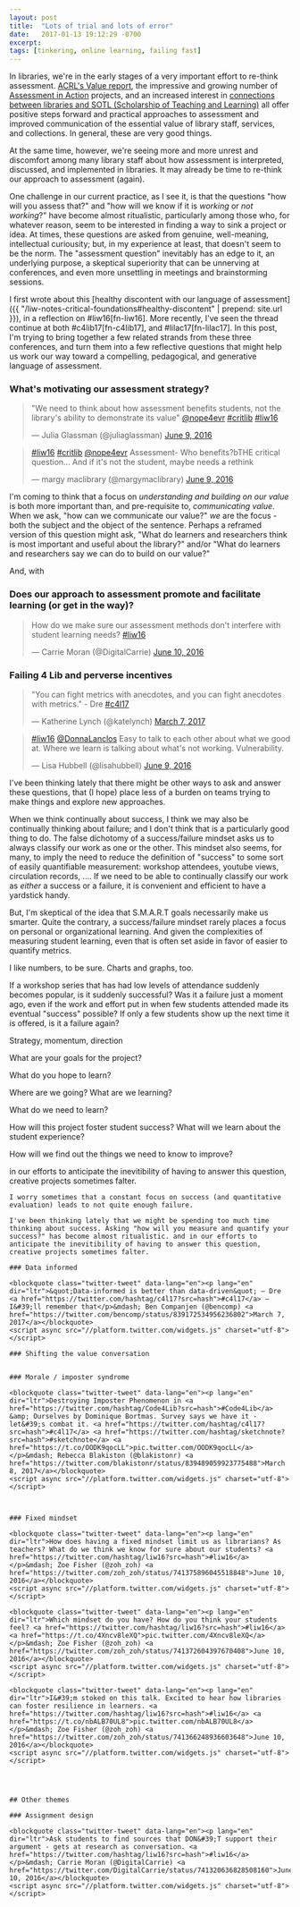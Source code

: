 ```yaml
---
layout: post
title:  "Lots of trial and lots of error"
date:   2017-01-13 19:12:29 -0700
excerpt: 
tags: [tinkering, online learning, failing fast]
---
```

In libraries, we're in the early stages of a very important effort to re-think assessment. [ACRL's Value report](http://www.acrl.ala.org/value/), the impressive and growing number of [Assessment in Action](http://www.ala.org/acrl/AiA) projects, and an increased interest in [connections between libraries and SOTL (Scholarship of Teaching and Learning)](https://docs.google.com/document/d/19tSlZXLwrm0cl2kfmJMBVRC41MnZiVbvQVe3z8gm4gA/edit) all offer positive steps forward and practical approaches to assessment and improved communication of the essential value of library staff, services, and collections. In general, these are very good things.

At the same time, however, we're seeing more and more unrest and discomfort among many library staff about how assessment is interpreted, discussed, and implemented in libraries. It may already be time to re-think our approach to assessment (again).

One challenge in our current practice, as I see it, is that the questions "how will you assess that?" and "how will we know if it is *working* or *not working*?" have become almost ritualistic, particularly among those who, for whatever reason, seem to be interested in finding a way to sink a project or idea. At times, these questions are asked from genuine, well-meaning, intellectual curiousity; but, in my experience at least, that doesn't seem to be the norm. The "assessment question" inevitably has an edge to it, an underlying purpose, a skeptical superiority that can be unnerving at conferences, and even more unsettling in meetings and brainstorming sessions.

I first wrote about this [healthy discontent with our language of assessment]({{ "/liw-notes-critical-foundations#healthy-discontent" | prepend: site.url }}), in a reflection on #liw16[fn-liw16]. More recently, I've seen the thread continue at both #c4lib17[fn-c4lib17], and #lilac17[fn-lilac17]. In this post, I'm trying to bring together a few related strands from these three conferences, and turn them into a few reflective questions that might help us work our way toward a compelling, pedagogical, and generative language of assessment.

### What's motivating our assessment strategy?

<blockquote class="twitter-tweet" data-lang="en"><p lang="en" dir="ltr">&quot;We need to think about how assessment benefits students, not the library&#39;s ability to demonstrate its value&quot; <a href="https://twitter.com/nope4evr">@nope4evr</a> <a href="https://twitter.com/hashtag/critlib?src=hash">#critlib</a> <a href="https://twitter.com/hashtag/liw16?src=hash">#liw16</a></p>&mdash; Julia Glassman (@juliaglassman) <a href="https://twitter.com/juliaglassman/status/741031085446832128">June 9, 2016</a></blockquote>
<script async src="//platform.twitter.com/widgets.js" charset="utf-8"></script>

<blockquote class="twitter-tweet" data-lang="en"><p lang="en" dir="ltr"><a href="https://twitter.com/hashtag/liw16?src=hash">#liw16</a> <a href="https://twitter.com/hashtag/critlib?src=hash">#critlib</a> <a href="https://twitter.com/nope4evr">@nope4evr</a> Assessment- Who benefits?bTHE critical question... And if it&#39;s not the student, maybe needs a rethink</p>&mdash; margy maclibrary (@margymaclibrary) <a href="https://twitter.com/margymaclibrary/status/741030529504411648">June 9, 2016</a></blockquote>
<script async src="//platform.twitter.com/widgets.js" charset="utf-8"></script>

I'm coming to think that a focus on *understanding and building on our value* is both more important than, and pre-requisite to, *communicating value*. When we ask, "how can we communicate our value?" *we* are the focus - both the subject and the object of the sentence. Perhaps a reframed version of this question might ask, "What do learners and researchers think is most important and useful about the library?" and/or "What do learners and researchers say we can do to build on our value?" 

 And, with 


### Does our approach to assessment promote and facilitate learning (or get in the way)?

<blockquote class="twitter-tweet" data-lang="en"><p lang="en" dir="ltr">How do we make sure our assessment methods don&#39;t interfere with student learning needs? <a href="https://twitter.com/hashtag/liw16?src=hash">#liw16</a></p>&mdash; Carrie Moran (@DigitalCarrie) <a href="https://twitter.com/DigitalCarrie/status/741323313633329153">June 10, 2016</a></blockquote>
<script async src="//platform.twitter.com/widgets.js" charset="utf-8"></script>

### Failing 4 Lib and perverse incentives

<blockquote class="twitter-tweet" data-lang="en"><p lang="en" dir="ltr">&quot;You can fight metrics with anecdotes, and you can fight anecdotes with metrics.&quot; - Dre <a href="https://twitter.com/hashtag/c4l17?src=hash">#c4l17</a></p>&mdash; Katherine Lynch (@katelynch) <a href="https://twitter.com/katelynch/status/839173777955004416">March 7, 2017</a></blockquote>
<script async src="//platform.twitter.com/widgets.js" charset="utf-8"></script>

<blockquote class="twitter-tweet" data-lang="en"><p lang="en" dir="ltr"><a href="https://twitter.com/hashtag/liw16?src=hash">#liw16</a> <a href="https://twitter.com/DonnaLanclos">@DonnaLanclos</a> Easy to talk to each other about what we good at. Where we learn is talking about what&#39;s not working. Vulnerability.</p>&mdash; Lisa Hubbell (@lisahubbell) <a href="https://twitter.com/lisahubbell/status/740937521895346176">June 9, 2016</a></blockquote>
<script async src="//platform.twitter.com/widgets.js" charset="utf-8"></script>



I've been thinking lately that there might be other ways to ask and answer these questions, that (I hope) place less of a burden on teams trying to make things and explore new approaches.


When we think continually about success, I think we may also be continually thinking about failure; and I don't think that is a particularly good thing to do. The false dichotomy of a success/failure mindset asks us to always classify our work as one or the other. This mindset also seems, for many, to imply the need to reduce the definition of "success" to some sort of easily quantifiable measurement: workshop attendees, youtube views, circulation records, .... If we need to be able to continually classify our work as *either* a success or a failure, it is convenient and efficient to have a yardstick handy.

But, I'm skeptical of the idea that S.M.A.R.T goals necessarily make us smarter. Quite the contrary, a success/failure mindset rarely places a focus on personal or organizational learning. And given the complexities of measuring student learning, even that is often set aside in favor of easier to quantify metrics.

I like numbers, to be sure. Charts and graphs, too.



If a workshop series that has had low levels of attendance suddenly becomes popular, is it suddenly successful? Was it a failure just a moment ago, even if the work and effort put in when few students attended made its eventual "success" possible? If only a few students show up the next time it is offered, is it a failure again?


Strategy, momentum, direction

What are your goals for the project?

What do you hope to learn?

Where are we going? What are we learning?

What do we need to learn?

How will this project foster student success? What will we learn about the student experience?

How will we find out the things we need to know to improve?

in our efforts to anticipate the inevitibility of having to answer this question, creative projects sometimes falter.

~~~~
I worry sometimes that a constant focus on success (and quantitative evaluation) leads to not quite enough failure.

I've been thinking lately that we might be spending too much time thinking about success. Asking "how will you measure and quantify your success?" has become almost ritualistic. and in our efforts to anticipate the inevitibility of having to answer this question, creative projects sometimes falter.

### Data informed

<blockquote class="twitter-tweet" data-lang="en"><p lang="en" dir="ltr">&quot;Data-informed is better than data-driven&quot; – Dre <a href="https://twitter.com/hashtag/c4l17?src=hash">#c4l17</a> – I&#39;ll remember that</p>&mdash; Ben Companjen (@bencomp) <a href="https://twitter.com/bencomp/status/839172534956236802">March 7, 2017</a></blockquote>
<script async src="//platform.twitter.com/widgets.js" charset="utf-8"></script>

### Shifting the value conversation


### Morale / imposter syndrome

<blockquote class="twitter-tweet" data-lang="en"><p lang="en" dir="ltr">Destroying Imposter Phenomenon in <a href="https://twitter.com/hashtag/Code4Lib?src=hash">#Code4Lib</a> &amp; Ourselves by Dominique Bortmas. Survey says we have it - let&#39;s combat it. <a href="https://twitter.com/hashtag/c4l17?src=hash">#c4l17</a> <a href="https://twitter.com/hashtag/sketchnote?src=hash">#sketchnote</a> <a href="https://t.co/OODK9qocLL">pic.twitter.com/OODK9qocLL</a></p>&mdash; Rebecca Blakiston (@blakistonr) <a href="https://twitter.com/blakistonr/status/839489059923775488">March 8, 2017</a></blockquote>
<script async src="//platform.twitter.com/widgets.js" charset="utf-8"></script>



### Fixed mindset

<blockquote class="twitter-tweet" data-lang="en"><p lang="en" dir="ltr">How does having a fixed mindset limit us as librarians? As teachers? What do we think we know for sure about our students? <a href="https://twitter.com/hashtag/liw16?src=hash">#liw16</a></p>&mdash; Zoe Fisher (@zoh_zoh) <a href="https://twitter.com/zoh_zoh/status/741375896045518848">June 10, 2016</a></blockquote>
<script async src="//platform.twitter.com/widgets.js" charset="utf-8"></script>

<blockquote class="twitter-tweet" data-lang="en"><p lang="en" dir="ltr">Which mindset do you have? How do you think your students feel? <a href="https://twitter.com/hashtag/liw16?src=hash">#liw16</a> <a href="https://t.co/4Xncv8leXQ">pic.twitter.com/4Xncv8leXQ</a></p>&mdash; Zoe Fisher (@zoh_zoh) <a href="https://twitter.com/zoh_zoh/status/741372604397670408">June 10, 2016</a></blockquote>
<script async src="//platform.twitter.com/widgets.js" charset="utf-8"></script>

<blockquote class="twitter-tweet" data-lang="en"><p lang="en" dir="ltr">I&#39;m stoked on this talk. Excited to hear how libraries can foster resilience in learners. <a href="https://twitter.com/hashtag/liw16?src=hash">#liw16</a> <a href="https://t.co/nbALB70UL8">pic.twitter.com/nbALB70UL8</a></p>&mdash; Zoe Fisher (@zoh_zoh) <a href="https://twitter.com/zoh_zoh/status/741366248936603648">June 10, 2016</a></blockquote>
<script async src="//platform.twitter.com/widgets.js" charset="utf-8"></script>
	

    
    
## Other themes

### Assignment design

<blockquote class="twitter-tweet" data-lang="en"><p lang="en" dir="ltr">Ask students to find sources that DON&#39;T support their argument - gets at research as conversation. <a href="https://twitter.com/hashtag/liw16?src=hash">#liw16</a></p>&mdash; Carrie Moran (@DigitalCarrie) <a href="https://twitter.com/DigitalCarrie/status/741320636828508160">June 10, 2016</a></blockquote>
<script async src="//platform.twitter.com/widgets.js" charset="utf-8"></script>

